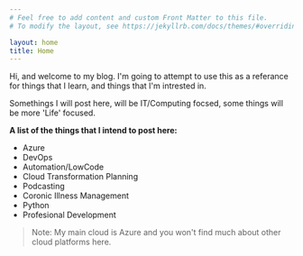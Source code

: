 ```yaml
---
# Feel free to add content and custom Front Matter to this file.
# To modify the layout, see https://jekyllrb.com/docs/themes/#overriding-theme-defaults

layout: home
title: Home
---
```

Hi, and welcome to my blog. I'm going to attempt to use this as a referance for things that I learn, and things that I'm intrested in.

Somethings I will post here, will be IT/Computing focsed, some things will be more 'Life' focused.

**A list of the things that I intend to post here:**

- Azure
- DevOps
- Automation/LowCode
- Cloud Transformation Planning
- Podcasting
- Coronic Illness Management
- Python
- Profesional Development

> Note: My main cloud is Azure and you won't find much about other cloud platforms here.
